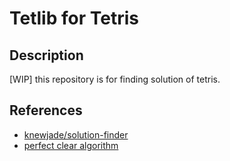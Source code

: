 # Tetlib for Tetris

## Description

[WIP] this repository is for finding solution of tetris.

## References

- [knewjade/solution-finder](https://github.com/knewjade/solution-finder)
- [perfect clear algorithm](https://gist.github.com/knewjade/0a44ae8178526746477e5830bd38107c)
